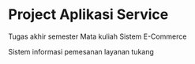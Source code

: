 # Project Aplikasi Service
Tugas akhir semester 
Mata kuliah Sistem E-Commerce

Sistem informasi pemesanan layanan tukang
